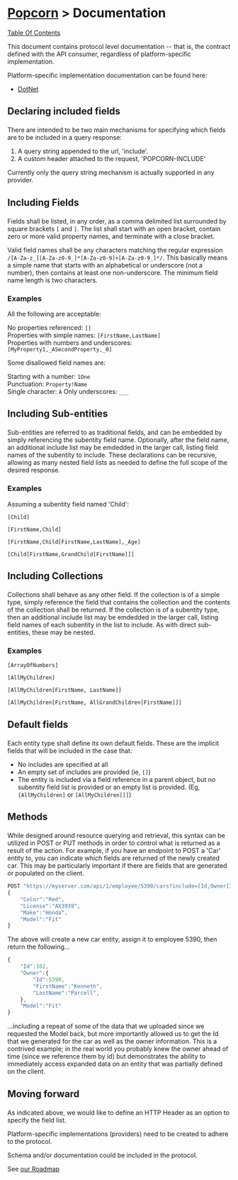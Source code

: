 # [Popcorn](../README.md) > Documentation

[Table Of Contents](TableOfContents.md)

This document contains protocol level documentation -- that is, the contract defined with the API consumer, regardless of platform-specific implementation.

Platform-specific implementation documentation can be found here:
+ [DotNet](dotnet/DotNetDocumentation.md)
 
## Declaring included fields<p name="includedFields"/>
There are intended to be two main mechanisms for specifying which fields are to be included in a query response:
1. A query string appended to the url, 'include'.
2. A custom header attached to the request, 'POPCORN-INCLUDE'
 
Currently only the query string mechanism is actually supported in any provider.

## Including Fields<p name="includingFields"/>
Fields shall be listed, in any order, as a comma delimited list surrounded by square brackets `[` and `]`.  The list shall start with an open bracket, contain zero or more valid property names, and terminate with a close bracket.

Valid field names shall be any characters matching the regular expression `/[A-Za-z_][A-Za-z0-9_]*[A-Za-z0-9]+[A-Za-z0-9_]*/`.
This basically means a simple name that starts with an alphabetical or underscore (not a number), then contains at least one non-underscore.
The minimum field name length is two characters.

### Examples
All the following are acceptable:

No properties referenced: `[]`  
Properties with simple names: `[FirstName,LastName]`  
Properties with numbers and underscores: `[MyProperty1,_ASecondProperty,_0]`  

Some disallowed field names are:

Starting with a number: `1One`  
Punctuation: `Property!Name`  
Single character: `A`
Only underscores: `___`

## Including Sub-entities<p name="includingSubEntities"/>
Sub-entities are referred to as traditional fields, and can be embedded by simply referencing the subentity field name.  Optionally, after the field name, an additional include list may be emdedded in the larger call, 
listing field names of the subentity to include.  These declarations can be recursive, allowing as many nested field lists as needed to define the full scope of the desired response.

### Examples
Assuming a subentity field named 'Child':

`[Child]`

`[FirstName,Child]`

`[FirstName,Child[FirstName,LastName],_Age]`

`[Child[FirstName,GrandChild[FirstName]]]`

## Including Collections<p name="includingCollections"/>
Collections shall behave as any other field.  If the collection is of a simple type, simply reference the field that contains the collection and the contents of the collection shall be returned.  If the collection is of a subentity type,
then an additional include list may be emdedded in the larger call, listing field names of each subentity in the list to include.  As with direct sub-entities, these may be nested.

### Examples

`[ArrayOfNumbers]`

`[AllMyChildren]`

`[AllMyChildren[FirstName, LastName]]`

`[AllMyChildren[FirstName, AllGrandChildren[FirstName]]]`


## Default fields<p name="defaultFields"/>
Each entity type shall define its own default fields.  These are the implicit fields that will be included in the case that:
+ No includes are specified at all
+ An empty set of includes are provided (ie, ```[]```)
+ The entity is included via a field reference in a parent object, but no subentity field list is provided or an empty list is provided. (Eg, ```[AllMyChildren]``` or ```[AllMyChildren[]]```)

## Methods<p name="methods"/>
While designed around resource querying and retrieval, this syntax can be utilized in POST or PUT methods in order to control what is returned as a result of the action.  For example, if you have an endpoint to POST a 'Car' entity to, you can 
indicate which fields are returned of the newly created car.  This may be particularly important if there are fields that are generated or populated on the client.

```javascript
POST "https://myserver.com/api/1/employee/5390/cars?include=[Id,Owner[Id,FirstName,LastName],Model]"
{
    "Color":"Red",
    "License":"AX3939",
    "Make":"Honda",
    "Model":"Fit"
}
```

The above will create a new car entity, assign it to employee 5390, then return the following...

```javascript
{
    "Id":102,
    "Owner":{
        "Id":5390,
        "FirstName":"Kenneth",
        "LastName":"Parcell",
    },
    "Model":"Fit"
}
```

...including a repeat of some of the data that we uploaded since we requested the Model back, but more importantly allowed us to get the Id that we generated for the car as well as the owner information.  This is a contrived example; in the real world
you probably knew the owner ahead of time (since we reference them by id) but demonstrates the ability to immediately access expanded data on an entity that was partially defined on the client.


## Moving forward<p name="movingForward"/>
As indicated above, we would like to define an HTTP Header as an option to specify the field list.

Platform-specific implementations (providers) need to be created to adhere to the protocol.

Schema and/or documentation could be included in the protocol.

See [our Roadmap](Roadmap.md)


